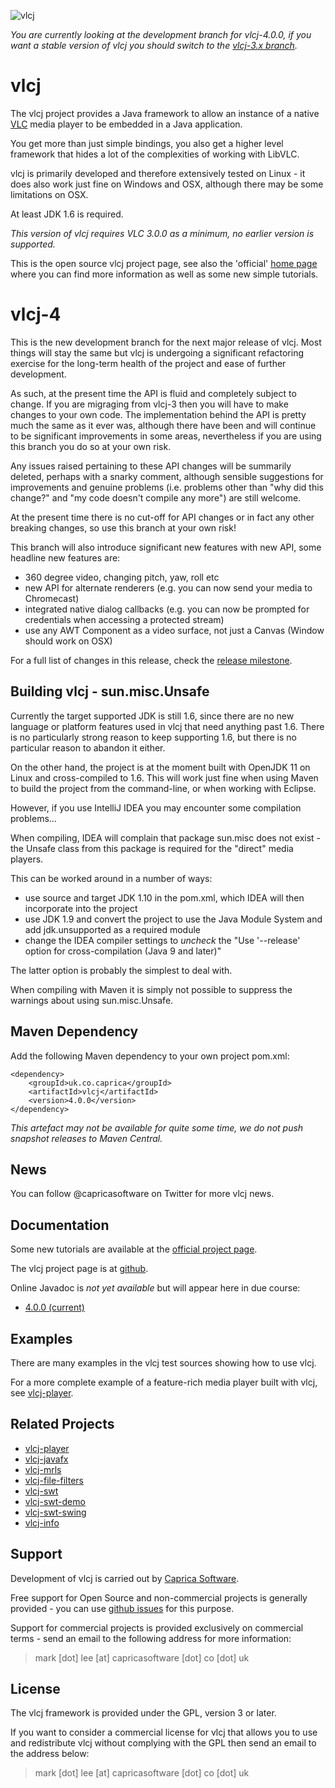 ![vlcj](https://github.com/caprica/vlcj/raw/master/etc/vlcj-logo.png "vlcj")

*You are currently looking at the development branch for vlcj-4.0.0, if you want a stable version of vlcj you should
switch to the [vlcj-3.x branch](https://github.com/caprica/vlcj/tree/vlcj-3.x).* 

vlcj
====

The vlcj project provides a Java framework to allow an instance of a native [VLC](http://www.videolan.org/vlc "VLC")
media player to be embedded in a Java application.

You get more than just simple bindings, you also get a higher level framework that hides a lot of the complexities of
working with LibVLC.

vlcj is primarily developed and therefore extensively tested on Linux - it does also work just fine on Windows and
OSX, although there may be some limitations on OSX.

At least JDK 1.6 is required.

*This version of vlcj requires VLC 3.0.0 as a minimum, no earlier version is supported.*

This is the open source vlcj project page, see also the 'official'
[home page](http://capricasoftware.co.uk/projects/vlcj "Official vlcj home page at Caprica Software") where you can find
more information as well as some new simple tutorials.

vlcj-4
======

This is the new development branch for the next major release of vlcj. Most things will stay the same but vlcj is
undergoing a significant refactoring exercise for the long-term health of the project and ease of further development.

As such, at the present time the API is fluid and completely subject to change. If you are migraging from vlcj-3 then
you will have to make changes to your own code. The implementation behind the API is pretty much the same as it ever
was, although there have been and will continue to be significant improvements in some areas, nevertheless if you are
using this branch you do so at your own risk.

Any issues raised pertaining to these API changes will be summarily deleted, perhaps with a snarky comment, although
sensible suggestions for improvements and genuine problems (i.e. problems other than "why did this change?" and "my code
doesn't compile any more") are still welcome. 

At the present time there is no cut-off for API changes or in fact any other breaking changes, so use this branch at
your own risk!

This branch will also introduce significant new features with new API, some headline new features are:

 - 360 degree video, changing pitch, yaw, roll etc
 - new API for alternate renderers (e.g. you can now send your media to Chromecast)
 - integrated native dialog callbacks (e.g. you can now be prompted for credentials when accessing a protected stream)
 - use any AWT Component as a video surface, not just a Canvas (Window should work on OSX)

For a full list of changes in this release, check the [release milestone](https://github.com/caprica/vlcj/milestone/14).

Building vlcj - sun.misc.Unsafe
-------------------------------

Currently the target supported JDK is still 1.6, since there are no new language or platform features used in vlcj
that need anything past 1.6. There is no particularly strong reason to keep supporting 1.6, but there is no particular
reason to abandon it either.

On the other hand, the project is at the moment built with OpenJDK 11 on Linux and cross-compiled to 1.6. This will
work just fine when using Maven to build the project from the command-line, or when working with Eclipse.

However, if you use IntelliJ IDEA you may encounter some compilation problems...

When compiling, IDEA will complain that package sun.misc does not exist - the Unsafe class from this package is
required for the "direct" media players.

This can be worked around in a number of ways:

 - use source and target JDK 1.10 in the pom.xml, which IDEA will then incorporate into the project
 - use JDK 1.9 and convert the project to use the Java Module System and add jdk.unsupported as a required module
 - change the IDEA compiler settings to *uncheck* the "Use '--release' option for cross-compilation (Java 9 and later)"

The latter option is probably the simplest to deal with.

When compiling with Maven it is simply not possible to suppress the warnings about using sun.misc.Unsafe.

Maven Dependency
----------------

Add the following Maven dependency to your own project pom.xml:

```
<dependency>
    <groupId>uk.co.caprica</groupId>
    <artifactId>vlcj</artifactId>
    <version>4.0.0</version>
</dependency>
```

*This artefact may not be available for quite some time, we do not push snapshot releases to Maven Central.*

News
----

You can follow @capricasoftware on Twitter for more vlcj news.

Documentation
-------------

Some new tutorials are available at the [official project page](http://capricasoftware.co.uk/projects/vlcj/tutorials).

The vlcj project page is at [github](http://caprica.github.com/vlcj "vlcj at github").

Online Javadoc is *not yet available* but will appear here in due course:

* [4.0.0 (current)](http://caprica.github.com/vlcj/javadoc/4.0.0/index.html "4.0.0 Javadoc")

Examples
--------

There are many examples in the vlcj test sources showing how to use vlcj.

For a more complete example of a feature-rich media player built with vlcj,
see [vlcj-player](https://github.com/caprica/vlcj-player).

Related Projects
----------------

 * [vlcj-player](https://github.com/caprica/vlcj-player)
 * [vlcj-javafx](https://github.com/caprica/vlcj-javafx)
 * [vlcj-mrls](https://github.com/caprica/vlcj-mrls)
 * [vlcj-file-filters](https://github.com/caprica/vlcj-file-filters)
 * [vlcj-swt](https://github.com/caprica/vlcj-swt)
 * [vlcj-swt-demo](https://github.com/caprica/vlcj-swt-demo)
 * [vlcj-swt-swing](https://github.com/caprica/vlcj-swt-swing)
 * [vlcj-info](https://github.com/caprica/vlcj-info)

Support
-------

Development of vlcj is carried out by [Caprica Software](http://www.capricasoftware.co.uk).

Free support for Open Source and non-commercial projects is generally provided - you can
use [github issues](https://github.com/caprica/vlcj/issues "vlcj github issues") for this purpose.

Support for commercial projects is provided exclusively on commercial terms - send an email to the following address for
more information:

> mark [dot] lee [at] capricasoftware [dot] co [dot] uk

License
-------

The vlcj framework is provided under the GPL, version 3 or later.

If you want to consider a commercial license for vlcj that allows you to use and redistribute vlcj without complying
with the GPL then send an email to the address below:

> mark [dot] lee [at] capricasoftware [dot] co [dot] uk
